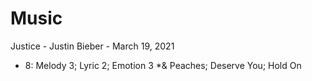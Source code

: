 # Music

Justice - Justin Bieber - March 19, 2021
* 8:	Melody 3;	Lyric 2;	Emotion 3
*&	Peaches;	Deserve You;	Hold On
